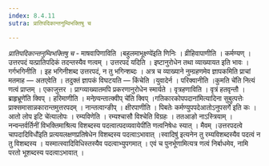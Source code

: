 ```yaml
---
index: 8.4.11
sutra: प्रातिपदिकान्तनुम्विभक्तिषु च

---
```

_प्रातिपदिकान्तनुम्विभक्तिषु च_ - माषवापिणाविति ।बहुलमाभूक्ष्ण्ये॑इति णिनिः । व्रीहिवापाणीति । कर्मण्यण् ।उत्तरपदं यत्प्रातिपदिकं तदन्तस्यैव णत्वम् । उत्तरपदं यदिति । इष्टानुरोधेन तथा व्याख्यायत इति भावः । गर्गभगिनीति । इह भगिनीशब्द उत्तरपदं, न तु भगिन्शब्दः । अत्र च व्याख्याने नुम्ग्रहणमेव ज्ञापकमिति प्राचां मतमाह — अतएवेति । तदुक्तं ज्ञापकं विघटयति  — किंचेति ।युवादेर्न । परिक्वानीति ।कुमति चे॑ति नित्यं णत्वं प्राप्तम् । एकाजुत्तर । प्राग्व्याख्यातमपि प्रकरणानुरोधेन स्मार्यते । वृत्रहणाविति । वृत्रं हतवृन्तौ ।ब्राहृभ्रूणे॑ति क्विप् । हरिमाणीति । मनेण्र्यन्तात्क्वीप् चे॑ति क्विप् ।गतिकारकोपपदाना॑मित्यादिना सुबुत्पत्तेः प्राक्समासान्नकारान्तमुत्तरपदम् । नान्तत्वान्ङीप् । क्षीरपाणीति । पिबतेः कर्मण्युपपदेआतोऽनुपसर्गे॑ इति कः ।आतो लोप इटि चे॑त्यालोपः । रम्यविणेति । रम्यश्चासौ विश्चेति विग्रहः । ततआङो नाऽस्त्रियाम् । नन्वन्तर्वर्तिनीं विभक्तिमाश्रित्य विशब्दस्य पदत्वात्पदव्यवायेपी॑ति णत्वनिषेधः स्यात् । मैवम् ।उत्तरपदत्वे चापदादिविधौ॑इति प्रत्ययलक्षणप्रतिषेधेन विशब्दस्य पदत्वाऽभावात् ।स्वादिषु॑ इत्यनेन तु रम्यविशब्दस्यैव पदत्वं न तु विशब्दस्य । यस्मात्स्वादिविधिस्तस्यैव पदत्वाभ्युपगमात् । एवं च पुनर्भूणामित्यत्र णत्वं निर्बाधमेव, नामि परतो भूशब्दस्य पदत्वाऽभावात् ।